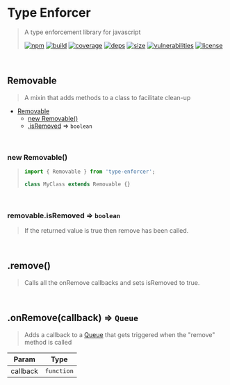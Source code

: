 # Type Enforcer

> A type enforcement library for javascript
>
> [![npm][npm]][npm-url]
[![build][build]][build-url]
[![coverage][coverage]][coverage-url]
[![deps][deps]][deps-url]
[![size][size]][size-url]
[![vulnerabilities][vulnerabilities]][vulnerabilities-url]
[![license][license]][license-url]


<br><a name="Removable"></a>

## Removable
> A mixin that adds methods to a class to facilitate clean-up


* [Removable](#Removable)
    * [new Removable()](#new_Removable_new)
    * [.isRemoved](#Removable+isRemoved) ⇒ <code>boolean</code>


<br><a name="new_Removable_new"></a>

### new Removable()
> ``` javascript
> import { Removable } from 'type-enforcer';
> 
> class MyClass extends Removable {}
> ```


<br><a name="Removable+isRemoved"></a>

### removable.isRemoved ⇒ <code>boolean</code>
> If the returned value is true then remove has been called.


<br><a name="remove"></a>

## .remove()
> Calls all the onRemove callbacks and sets isRemoved to true.


<br><a name="onRemove"></a>

## .onRemove(callback) ⇒ <code>Queue</code>
> Adds a callback to a [Queue](docs/Queue.md) that gets triggered when the "remove" method is called


| Param | Type |
| --- | --- |
| callback | <code>function</code> | 


[npm]: https://img.shields.io/npm/v/type-enforcer.svg
[npm-url]: https://npmjs.com/package/type-enforcer
[build]: https://travis-ci.org/DarrenPaulWright/type-enforcer.svg?branch&#x3D;master
[build-url]: https://travis-ci.org/DarrenPaulWright/type-enforcer
[coverage]: https://coveralls.io/repos/github/DarrenPaulWright/type-enforcer/badge.svg?branch&#x3D;master
[coverage-url]: https://coveralls.io/github/DarrenPaulWright/type-enforcer?branch&#x3D;master
[deps]: https://david-dm.org/DarrenPaulWright/type-enforcer.svg
[deps-url]: https://david-dm.org/DarrenPaulWright/type-enforcer
[size]: https://packagephobia.now.sh/badge?p&#x3D;type-enforcer
[size-url]: https://packagephobia.now.sh/result?p&#x3D;type-enforcer
[vulnerabilities]: https://snyk.io/test/github/DarrenPaulWright/type-enforcer/badge.svg?targetFile&#x3D;package.json
[vulnerabilities-url]: https://snyk.io/test/github/DarrenPaulWright/type-enforcer?targetFile&#x3D;package.json
[license]: https://img.shields.io/github/license/DarrenPaulWright/type-enforcer.svg
[license-url]: https://npmjs.com/package/type-enforcer/LICENSE.md
